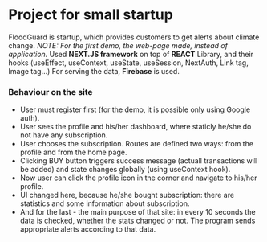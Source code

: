 # Project for small startup
FloodGuard is startup, which provides customers to get alerts about climate change.
*NOTE: For the first demo, the web-page made, instead of application.*
Used **NEXT.JS framework** on top of **REACT** Library, and their hooks (useEffect, useContext, useState, useSession, NextAuth, Link tag, Image tag...)
For serving the data, **Firebase** is used.

### Behaviour on the site
- User must register first (for the demo, it is possible only using Google auth).
- User sees the profile and his/her dashboard, where staticly he/she do not have any subscription.
- User chooses the subscription. Routes are defined two ways: from the profile and from the home page.
- Clicking BUY button triggers success message (actuall transactions will be added) and state changes globally (using useContext hook).
- Now user can click the profile icon in the corner and navigate to his/her profile.
- UI changed here, because he/she bought subscription: there are statistics and some information about subscription.
- And for the last - the main purpose of that site: in every 10 seconds the data is checked, whether the stats changed or not. The program sends appropriate alerts according to that data.
